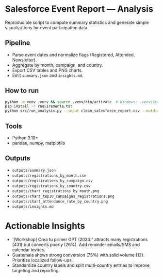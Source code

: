 # Salesforce Event Report — Analysis

Reproducible script to compute summary statistics and generate simple visualizations for event participation data.

## Pipeline
- Parse event dates and normalize flags (Registered, Attended, Newsletter).
- Aggregate by month, campaign, and country.
- Export CSV tables and PNG charts.
- Emit `summary.json` and `insights.md`.

## How to run
```bash
python -m venv .venv && source .venv/bin/activate  # Windows: .venv\Scripts\activate
pip install -r requirements.txt
python src/run_analysis.py --input clean_salesforce_report.csv --outdir outputs
```

## Tools
- Python 3.10+
- pandas, numpy, matplotlib

## Outputs
- `outputs/summary.json`
- `outputs/registrations_by_month.csv`
- `outputs/registrations_by_campaign.csv`
- `outputs/registrations_by_country.csv`
- `outputs/chart_registrations_by_month.png`
- `outputs/chart_top10_campaigns_registrations.png`
- `outputs/chart_attendance_rate_by_country.png`
- `outputs/insights.md`

# Actionable Insights

- '[Workshop] Crea tu primer GPT (2024)' attracts many registrations (431) but converts poorly (26%). Add reminder emails/SMS and calendar invites.
- Guatemala shows strong conversion (75%) with solid volume (12). Prioritize localized follow-ups.
- Standardize country labels and split multi-country entries to improve targeting and reporting.
